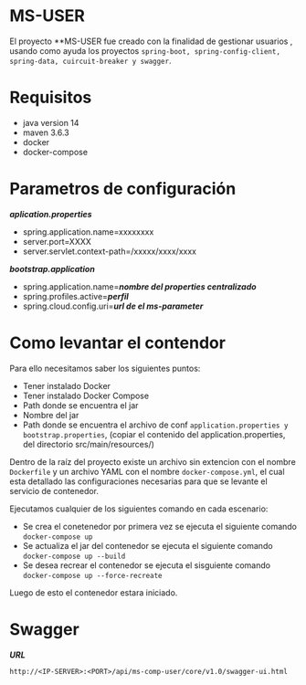# MS-USER

El proyecto **MS-USER fue creado con la finalidad de gestionar usuarios , usando como ayuda los proyectos `spring-boot, spring-config-client, spring-data, cuircuit-breaker y swagger`.

# Requisitos

* java version 14
* maven 3.6.3
* docker
* docker-compose

# Parametros de configuración

***aplication.properties***

* spring.application.name=xxxxxxxx
* server.port=XXXX
* server.servlet.context-path=/xxxxx/xxxx/xxxx

***bootstrap.application***

* spring.application.name=***nombre del properties centralizado***
* spring.profiles.active=***perfil***
* spring.cloud.config.uri=***url de el ms-parameter***

# Como levantar el contendor

Para ello necesitamos saber los siguientes puntos:

- Tener instalado Docker
- Tener instalado Docker Compose
- Path donde se encuentra el jar
- Nombre del jar
- Path donde se encuentra el archivo de conf `application.properties y bootstrap.properties`, (copiar el contenido del application.properties, del directorio src/main/resources/)

Dentro de la raíz del proyecto existe un archivo sin extencion con el nombre `Dockerfile` y un archivo YAML con el nombre `docker-compose.yml`, el cual esta detallado las configuraciones necesarias para que se levante el servicio de contenedor.

Ejecutamos cualquier de los siguientes comando en cada escenario:

- Se crea el conetenedor por primera vez se ejecuta el siguiente comando `docker-compose up`
- Se actualiza el jar del contenedor se ejecuta el siguiente comando `docker-compose up --build`
- Se desea recrear el contenedor se ejecuta el sisguiente comando `docker-compose up --force-recreate`

Luego de esto el contenedor estara iniciado.

# Swagger

***URL***

```
http://<IP-SERVER>:<PORT>/api/ms-comp-user/core/v1.0/swagger-ui.html
```

```

```
